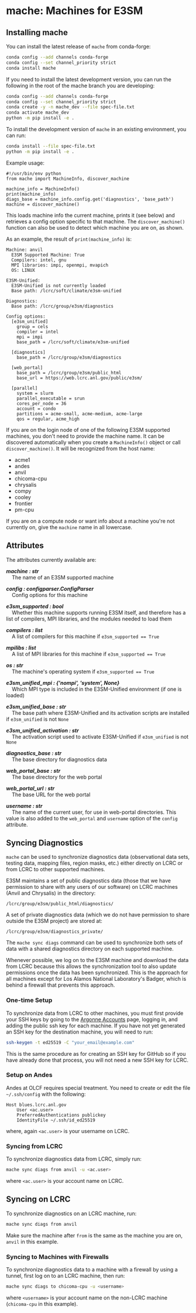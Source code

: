 # mache: Machines for E3SM

## Installing mache

You can install the latest release of `mache` from conda-forge:

``` bash
conda config --add channels conda-forge
conda config --set channel_priority strict
conda install mache
```

If you need to install the latest development version, you can run the
following in the root of the mache branch you are developing:

``` bash
conda config --add channels conda-forge
conda config --set channel_priority strict
conda create -y -n mache_dev --file spec-file.txt
conda activate mache_dev
python -m pip install -e .
```

To install the development version of `mache` in an existing
environment, you can run:

``` bash
conda install --file spec-file.txt
python -m pip install -e .
```


Example usage:

``` python3
#!/usr/bin/env python
from mache import MachineInfo, discover_machine

machine_info = MachineInfo()
print(machine_info)
diags_base = machine_info.config.get('diagnostics', 'base_path')
machine = discover_machine()
```

This loads machine info the current machine, prints it (see below) and
retrieves a config option specific to that machine. The
`discover_machine()` function can also be used to detect which machine
you are on, as shown.

As an example, the result of `print(machine_info)` is:

```
Machine: anvil
  E3SM Supported Machine: True
  Compilers: intel, gnu
  MPI libraries: impi, openmpi, mvapich
  OS: LINUX

E3SM-Unified:
  E3SM-Unified is not currently loaded
  Base path: /lcrc/soft/climate/e3sm-unified

Diagnostics:
  Base path: /lcrc/group/e3sm/diagnostics

Config options:
  [e3sm_unified]
    group = cels
    compiler = intel
    mpi = impi
    base_path = /lcrc/soft/climate/e3sm-unified

  [diagnostics]
    base_path = /lcrc/group/e3sm/diagnostics

  [web_portal]
    base_path = /lcrc/group/e3sm/public_html
    base_url = https://web.lcrc.anl.gov/public/e3sm/

  [parallel]
    system = slurm
    parallel_executable = srun
    cores_per_node = 36
    account = condo
    partitions = acme-small, acme-medium, acme-large
    qos = regular, acme_high
```

If you are on the login node of one of the following E3SM supported
machines, you don\'t need to provide the machine name. It can be
discovered automatically when you create a `MachineInfo()` object or
call `discover_machine()`. It will be recognized from the host name:

-   acme1
-   andes
-   anvil
-   chicoma-cpu
-   chrysalis
-   compy
-   cooley
-   frontier
-   pm-cpu

If you are on a compute node or want info about a machine you\'re not
currently on, give the `machine` name in all lowercase.

## Attributes

The attributes currently available are:

***machine : str*** \
&nbsp;&nbsp;&nbsp;&nbsp;The name of an E3SM supported machine

***config : configparser.ConfigParser*** \
&nbsp;&nbsp;&nbsp;&nbsp;Config options for this machine

***e3sm_supported : bool*** \
&nbsp;&nbsp;&nbsp;&nbsp;Whether this machine supports running E3SM itself, and therefore has a
    list of compilers, MPI libraries, and the modules needed to load them

***compilers : list*** \
&nbsp;&nbsp;&nbsp;&nbsp;A list of compilers for this machine if `e3sm_supported == True`

***mpilibs : list*** \
&nbsp;&nbsp;&nbsp;&nbsp;A list of MPI libraries for this machine if `e3sm_supported == True`

***os : str*** \
&nbsp;&nbsp;&nbsp;&nbsp;The machine\'s operating system if `e3sm_supported == True`

***e3sm_unified_mpi : {\'nompi\', \'system\', None}*** \
&nbsp;&nbsp;&nbsp;&nbsp;Which MPI type is included in the E3SM-Unified environment (if one
    is loaded)

***e3sm_unified_base : str*** \
&nbsp;&nbsp;&nbsp;&nbsp;The base path where E3SM-Unified and its activation scripts are
    installed if `e3sm_unified` is not `None`

***e3sm_unified_activation : str*** \
&nbsp;&nbsp;&nbsp;&nbsp;The activation script used to activate E3SM-Unified if
    `e3sm_unified` is not `None`

***diagnostics_base : str*** \
&nbsp;&nbsp;&nbsp;&nbsp;The base directory for diagnostics data

***web_portal_base : str*** \
&nbsp;&nbsp;&nbsp;&nbsp;The base directory for the web portal

***web_portal_url : str*** \
&nbsp;&nbsp;&nbsp;&nbsp;The base URL for the web portal

***username : str*** \
&nbsp;&nbsp;&nbsp;&nbsp;The name of the current user, for use in web-portal directories. This
    value is also added to the `web_portal` and `username` option of the `config` attribute.

## Syncing Diagnostics

`mache` can be used to synchronize diagnostics data (observational data
sets, testing data, mapping files, region masks, etc.) either directly
on LCRC or from LCRC to other supported machines.

E3SM maintains a set of public diagnostics data (those that we have
permission to share with any users of our software) on LCRC machines
(Anvil and Chrysalis) in the directory:

```
/lcrc/group/e3sm/public_html/diagnostics/
```

A set of private diagnostics data (which we do not have permission to
share outside the E3SM project) are stored at:

```
/lcrc/group/e3sm/diagnostics_private/
```

The `mache sync diags` command can be used to synchronize both sets of
data with a shared diagnostics directory on each supported machine.

Whenever possible, we log on to the E3SM machine and download the data
from LCRC because this allows the synchronization tool to also update
permissions once the data has been synchronized. This is the approach
for all machines except for Los Alamos National Laboratory\'s Badger,
which is behind a firewall that prevents this approach.

### One-time Setup

To synchronize data from LCRC to other machines, you must first provide
your SSH keys by going to the [Argonne
Accounts](https://accounts.cels.anl.gov/) page, logging in, and adding
the public ssh key for each machine. If you have not yet generated an
SSH key for the destination machine, you will need to run:

``` bash
ssh-keygen -t ed25519 -C "your_email@example.com"
```

This is the same procedure as for creating an SSH key for GitHub so if
you have already done that process, you will not need a new SSH key for
LCRC.

### Setup on Andes

Andes at OLCF requires special treatment. You need to create or edit the
file `~/.ssh/config` with the following:

```
Host blues.lcrc.anl.gov
    User <ac.user>
    PreferredAuthentications publickey
    IdentityFile ~/.ssh/id_ed25519
```

where, again `<ac.user>` is your username on LCRC.

### Syncing from LCRC

To synchronize diagnostics data from LCRC, simply run:

``` bash
mache sync diags from anvil -u <ac.user>
```

where `<ac.user>` is your account name on LCRC.

## Syncing on LCRC

To synchronize diagnostics on an LCRC machine, run:

``` bash
mache sync diags from anvil
```

Make sure the machine after `from` is the same as the machine you are
on, `anvil` in this example.

### Syncing to Machines with Firewalls

To synchronize diagnostics data to a machine with a firewall by using a
tunnel, first log on to an LCRC machine, then run:

``` bash
mache sync diags to chicoma-cpu -u <username>
```

where `<username>` is your account name on the non-LCRC machine
(`chicoma-cpu` in this example).

